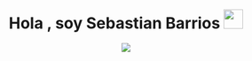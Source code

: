 <h1 align="center"><b>Hola , soy Sebastian Barrios </b><img src="https://media.giphy.com/media/hvRJCLFzcasrR4ia7z/giphy.gif" width="35"></h1>
<!--  -->
<p align="center">
	<a href="https://github.com/sebastian852-852">
		<img src="https://readme-typing-svg.demolab.com?font=Fira+Code&pause=1000&random=false&width=435&lines=Sebastian+Barrios;Computer+Science+Student+;Backend+Devoloper...+%F0%9F%92%BB">
	</a>
</p>
